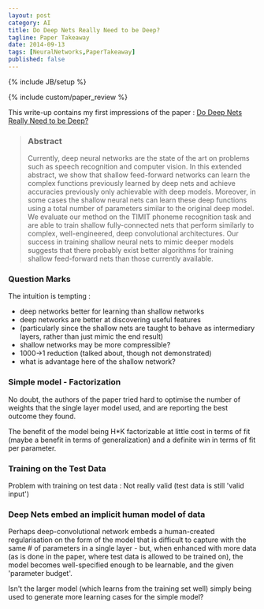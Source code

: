 ```yaml
---
layout: post
category: AI
title: Do Deep Nets Really Need to be Deep?
tagline: Paper Takeaway
date: 2014-09-13
tags: [NeuralNetworks,PaperTakeaway]
published: false
---
```

{% include JB/setup %}

{% include custom/paper_review %}

This write-up contains my first impressions of the paper :
[Do Deep Nets Really Need to be Deep?](http://arxiv.org/pdf/1312.6184.pdf)

> ### Abstract
> Currently, deep neural networks are the state of the art on problems such as speech
> recognition and computer vision. In this extended abstract, we show that shallow 
> feed-forward networks can learn the complex functions previously learned by
> deep nets and achieve accuracies previously only achievable with deep models.  Moreover, 
> in some cases the shallow neural nets can learn these deep functions
> using a total number of parameters similar to the original deep model. We evaluate our
> method on the TIMIT phoneme recognition task and are able to train
> shallow fully-connected nets that perform similarly to complex, well-engineered,
> deep convolutional architectures. Our success in training shallow neural nets to
> mimic deeper models suggests that there probably exist better algorithms for training shallow 
> feed-forward nets than those currently available.

### Question Marks 

The intuition is tempting : 
*  deep networks better for learning than shallow networks
*  deep networks are better at discovering useful features
*  (particularly since the shallow nets are taught to behave as intermediary layers, rather than just mimic the end result)
*  shallow networks may be more compressible?
*  1000->1 reduction (talked about, though not demonstrated)
*  what is advantage here of the shallow network?


### Simple model - Factorization

No doubt, the authors of the 
paper tried hard to optimise the number of weights that the single layer model used,
and are reporting the best outcome they found.

The benefit of the model being H*K factorizable at little cost in terms of fit (maybe a benefit in
terms of generalization) and a definite win in terms of fit per parameter.

### Training on the Test Data
Problem with training on test data : Not really valid (test data is still 'valid input')

### Deep Nets embed an implicit human model of data

Perhaps deep-convolutional network embeds a human-created regularisation on the 
form of the model that is difficult to capture with the same # of parameters 
in a single layer - but, when enhanced with more data (as is done in the paper,
where test data is allowed to be trained on), the model becomes well-specified 
enough to be learnable, and the given 'parameter budget'.

Isn't the larger model (which learns from the training set well) simply being 
used to generate more learning cases for the simple model?

